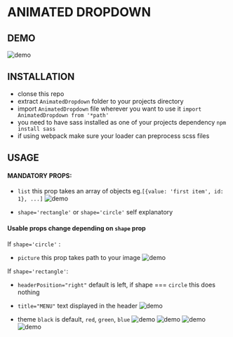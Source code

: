 # ANIMATED DROPDOWN

## DEMO 

![demo]()

## INSTALLATION 

- clonse this repo
- extract ```AnimatedDropdown``` folder to your projects directory
- import ```AnimatedDropdown``` file wherever you want to use it ```import AnimatedDropdown from '*path'```
- you need to have sass installed as one of your projects dependency ```npm install sass```
- if using webpack make sure your loader can preprocess scss files

## USAGE

#### MANDATORY PROPS:
- ```list``` this prop takes an array of objects eg.```[{value: 'first item', id: 1}, ...]```
![demo]()

- ```shape='rectangle'``` or ```shape='circle'``` self explanatory

#### Usable props change depending on ```shape``` prop

If ```shape='circle'``` :
- ```picture``` this prop takes path to your image
![demo]()

If ```shape='rectangle'```:
- ```headerPosition="right"``` default is left, if shape === ```circle``` this does nothing
- ```title="MENU"``` text displayed in the header
![demo]()

- theme ```black``` is default, ```red```, ```green```, ```blue```
![demo]()
![demo]()
![demo]()
![demo]()
